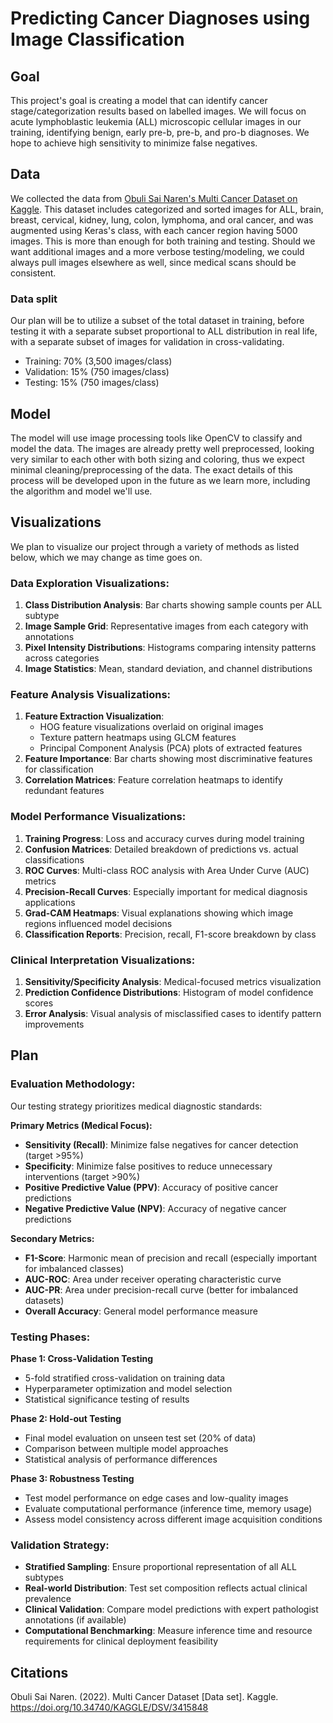 # Predicting Cancer Diagnoses using Image Classification

## Goal

This project's goal is creating a model that can identify cancer stage/categorization results based on labelled images. We will focus on acute lymphoblastic leukemia (ALL) microscopic cellular images in our training, identifying benign, early pre-b, pre-b, and pro-b diagnoses. We hope to achieve high sensitivity to minimize false negatives.

## Data

We collected the data from [Obuli Sai Naren's Multi Cancer Dataset on Kaggle](https://www.kaggle.com/datasets/obulisainaren/multi-cancer/data). This dataset includes categorized and sorted images for ALL, brain, breast, cervical, kidney, lung, colon, lymphoma, and oral cancer, and was augmented using Keras's  class, with each cancer region having 5000 images. This is more than enough for both training and testing. Should we want additional images and a more verbose testing/modeling, we could always pull images elsewhere as well, since medical scans should be consistent.

### Data split

Our plan will be to utilize a subset of the total dataset in training, before testing it with a separate subset proportional to ALL distribution in real life, with a separate subset of images for validation in cross-validating.

- Training: 70% (3,500 images/class)
- Validation: 15% (750 images/class) 
- Testing: 15% (750 images/class)

## Model

The model will use image processing tools like OpenCV to classify and model the data. The images are already pretty well preprocessed, looking very similar to each other with both sizing and coloring, thus we expect minimal cleaning/preprocessing of the data. The exact details of this process will be developed upon in the future as we learn more, including the algorithm and model we'll use. 

## Visualizations

We plan to visualize our project through a variety of methods as listed below, which we may change as time goes on.

### Data Exploration Visualizations:
1. **Class Distribution Analysis**: Bar charts showing sample counts per ALL subtype
2. **Image Sample Grid**: Representative images from each category with annotations
3. **Pixel Intensity Distributions**: Histograms comparing intensity patterns across categories
4. **Image Statistics**: Mean, standard deviation, and channel distributions

### Feature Analysis Visualizations:
1. **Feature Extraction Visualization**: 
   - HOG feature visualizations overlaid on original images
   - Texture pattern heatmaps using GLCM features
   - Principal Component Analysis (PCA) plots of extracted features
2. **Feature Importance**: Bar charts showing most discriminative features for classification
3. **Correlation Matrices**: Feature correlation heatmaps to identify redundant features

### Model Performance Visualizations:
1. **Training Progress**: Loss and accuracy curves during model training
2. **Confusion Matrices**: Detailed breakdown of predictions vs. actual classifications
3. **ROC Curves**: Multi-class ROC analysis with Area Under Curve (AUC) metrics
4. **Precision-Recall Curves**: Especially important for medical diagnosis applications
5. **Grad-CAM Heatmaps**: Visual explanations showing which image regions influenced model decisions
6. **Classification Reports**: Precision, recall, F1-score breakdown by class

### Clinical Interpretation Visualizations:
1. **Sensitivity/Specificity Analysis**: Medical-focused metrics visualization
2. **Prediction Confidence Distributions**: Histogram of model confidence scores
3. **Error Analysis**: Visual analysis of misclassified cases to identify pattern improvements

## Plan

### Evaluation Methodology:
Our testing strategy prioritizes medical diagnostic standards:

**Primary Metrics (Medical Focus):**
- **Sensitivity (Recall)**: Minimize false negatives for cancer detection (target >95%)
- **Specificity**: Minimize false positives to reduce unnecessary interventions (target >90%)
- **Positive Predictive Value (PPV)**: Accuracy of positive cancer predictions
- **Negative Predictive Value (NPV)**: Accuracy of negative cancer predictions

**Secondary Metrics:**
- **F1-Score**: Harmonic mean of precision and recall (especially important for imbalanced classes)
- **AUC-ROC**: Area under receiver operating characteristic curve
- **AUC-PR**: Area under precision-recall curve (better for imbalanced datasets)
- **Overall Accuracy**: General model performance measure

### Testing Phases:

**Phase 1: Cross-Validation Testing**
- 5-fold stratified cross-validation on training data
- Hyperparameter optimization and model selection
- Statistical significance testing of results

**Phase 2: Hold-out Testing**
- Final model evaluation on unseen test set (20% of data)
- Comparison between multiple model approaches
- Statistical analysis of performance differences

**Phase 3: Robustness Testing**
- Test model performance on edge cases and low-quality images
- Evaluate computational performance (inference time, memory usage)
- Assess model consistency across different image acquisition conditions

### Validation Strategy:
- **Stratified Sampling**: Ensure proportional representation of all ALL subtypes
- **Real-world Distribution**: Test set composition reflects actual clinical prevalence
- **Clinical Validation**: Compare model predictions with expert pathologist annotations (if available)
- **Computational Benchmarking**: Measure inference time and resource requirements for clinical deployment feasibility

## Citations

Obuli Sai Naren. (2022). Multi Cancer Dataset [Data set]. Kaggle. https://doi.org/10.34740/KAGGLE/DSV/3415848
